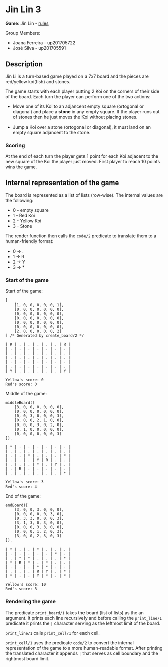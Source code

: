 # Jin Lin 3 

**Game**: Jin Lin - [rules](https://nestorgames.com/rulebooks/JINLI_EN.pdf)

Group Members:

* Joana Ferreira - up201705722
* José Silva - up201705591



## Description

Jin Li is a turn-based game played on a 7x7 board and the pieces are red/yellow koi(fish) and stones.

The game starts with each player putting 2 Koi on the corners  of their side of the board. Each turn the player can perform one of the two actions:

* Move one of its Koi to an adjancent empty square (ortogonal or diagonal) and place a **stone** in any empty square. If the player runs out of stones then he just moves the Koi without placing stones.

* Jump a Koi over a stone (ortogonal or diagonal), it must land on an empty square adjancent to the stone. 

### Scoring

At the end of each turn the player gets 1 point for each Koi adjacent to the new square of the Koi the player just moved.
First player to reach 10 points wins the game.


## Internal representation of the game

The board is represented as a list of lists (row-wise). The internal values are the following:

* 0 - empty square
* 1 - Red Koi
* 2 - Yellow Koi
* 3 - Stone

The render function then calls the `code/2` predicate to translate them to a human-friendly format:

* 0 -> .
* 1 -> R
* 2 -> Y
* 3 -> *


### Start of the game

Start of the game:
```
[
	[1, 0, 0, 0, 0, 0, 1],
	[0, 0, 0, 0, 0, 0, 0],
	[0, 0, 0, 0, 0, 0, 0],
	[0, 0, 0, 0, 0, 0, 0],
	[0, 0, 0, 0, 0, 0, 0],
	[0, 0, 0, 0, 0, 0, 0],
	[2, 0, 0, 0, 0, 0, 2]
] /* Generated by create_board/2 */

| R | . | . | . | . | . | R | 
| . | . | . | . | . | . | . | 
| . | . | . | . | . | . | . | 
| . | . | . | . | . | . | . | 
| . | . | . | . | . | . | . | 
| . | . | . | . | . | . | . | 
| Y | . | . | . | . | . | Y | 

Yellow's score: 0
Red's score: 0
```


Middle of the game:
```
middleBoard([
	[3, 0, 0, 0, 0, 0, 0],
	[0, 0, 0, 0, 0, 0, 0],
	[0, 0, 3, 0, 0, 0, 3],
	[0, 0, 0, 2, 1, 0, 0],
	[0, 0, 0, 3, 0, 2, 0],
	[0, 1, 0, 0, 0, 0, 0],
	[0, 0, 0, 0, 0, 0, 3]
]).
		
| * | . | . | . | . | . | . | 
| . | . | . | . | . | . | . | 
| . | . | * | . | . | . | * | 
| . | . | . | Y | R | . | . | 
| . | . | . | * | . | Y | . | 
| . | R | . | . | . | . | . | 
| . | . | . | . | . | . | * | 

Yellow's score: 3
Red's score: 4
```

End of the game:

```
endBoard([
	[3, 0, 0, 3, 0, 0, 0],
	[0, 0, 0, 0, 0, 3, 0],
	[0, 3, 3, 0, 0, 0, 3],
	[3, 1, 3, 0, 3, 0, 0],
	[0, 0, 0, 3, 3, 0, 0],
	[0, 0, 0, 1, 2, 0, 3],
	[3, 0, 0, 2, 3, 0, 3]
]).

| * | . | . | * | . | . | . | 
| . | . | . | . | . | * | . | 
| . | * | * | . | . | . | * | 
| * | R | * | . | * | . | . | 
| . | . | . | * | * | . | . | 
| . | . | . | R | Y | . | * | 
| * | . | . | Y | * | . | * | 

Yellow's score: 10
Red's score: 8

```
		

### Rendering the game

The predicate `print_board/1` takes the board (list of lists) as the an argument. It prints each line recursively and before calling the `print_line/1` predicate it prints the `|` character serving as the leftmost limit of the board.

`print_line/1` calls `print_cell/1` for each cell.

`print_cell/1` uses the predicate `code/2` to convert the internal representation of the game to a more human-readable format. After printing the translated character it appends `|` that serves as cell boundary and the rightmost board limit.





